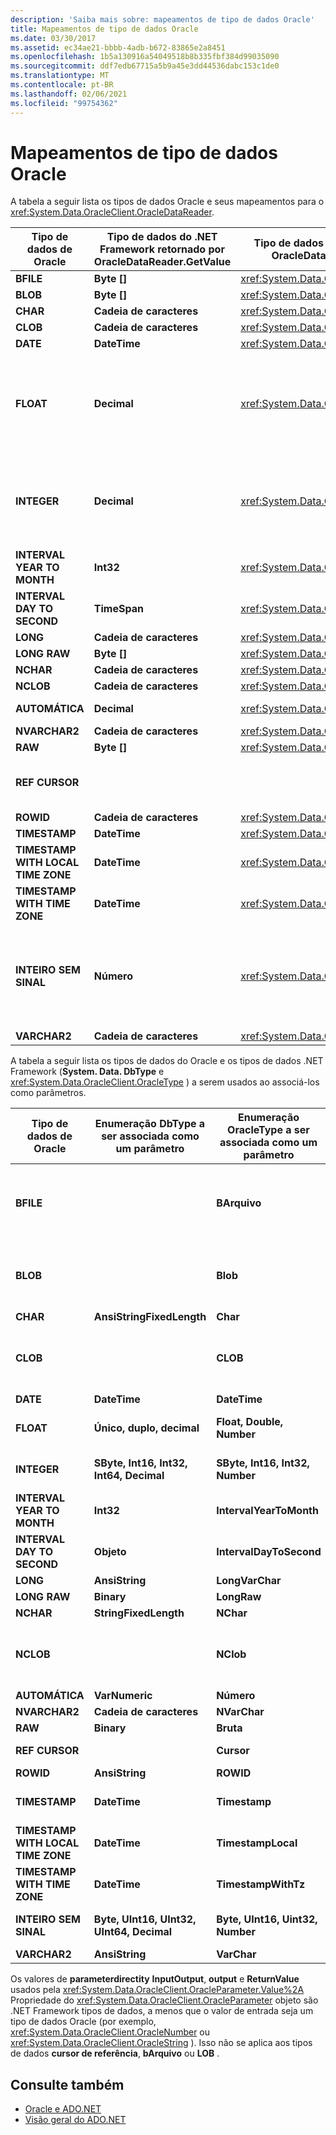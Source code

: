 ```yaml
---
description: 'Saiba mais sobre: mapeamentos de tipo de dados Oracle'
title: Mapeamentos de tipo de dados Oracle
ms.date: 03/30/2017
ms.assetid: ec34ae21-bbbb-4adb-b672-83865e2a8451
ms.openlocfilehash: 1b5a130916a54049518b8b335fbf384d99035090
ms.sourcegitcommit: ddf7edb67715a5b9a45e3dd44536dabc153c1de0
ms.translationtype: MT
ms.contentlocale: pt-BR
ms.lasthandoff: 02/06/2021
ms.locfileid: "99754362"
---
```

# <a name="oracle-data-type-mappings"></a>Mapeamentos de tipo de dados Oracle

A tabela a seguir lista os tipos de dados Oracle e seus mapeamentos para o <xref:System.Data.OracleClient.OracleDataReader>.  
  
|Tipo de dados de Oracle|Tipo de dados do .NET Framework retornado por OracleDataReader.GetValue|Tipo de dados OracleClient retornado por OracleDataReader.GetOracleValue|Comentários|  
|----------------------|--------------------------------------------------------------------|------------------------------------------------------------------------|-------------|  
|**BFILE**|**Byte []**|<xref:System.Data.OracleClient.OracleBFile>||  
|**BLOB**|**Byte []**|<xref:System.Data.OracleClient.OracleLob>||  
|**CHAR**|**Cadeia de caracteres**|<xref:System.Data.OracleClient.OracleString>||  
|**CLOB**|**Cadeia de caracteres**|<xref:System.Data.OracleClient.OracleLob>||  
|**DATE**|**DateTime**|<xref:System.Data.OracleClient.OracleDateTime>||  
|**FLOAT**|**Decimal**|<xref:System.Data.OracleClient.OracleNumber>|Esse tipo de dados é um alias para o tipo de dados **Number** e é projetado para que o <xref:System.Data.OracleClient.OracleDataReader> retorne um **System. decimal** ou <xref:System.Data.OracleClient.OracleNumber> em vez de um valor de ponto flutuante. O uso do tipo de dados do .NET Framework pode causar um estouro.|  
|**INTEGER**|**Decimal**|<xref:System.Data.OracleClient.OracleNumber>|Esse tipo de dados é um alias para o tipo de dados **Number (38)** e é projetado para que o <xref:System.Data.OracleClient.OracleDataReader> retorne um **System. decimal** ou <xref:System.Data.OracleClient.OracleNumber> em vez de um valor inteiro. O uso do tipo de dados do .NET Framework pode causar um estouro.|  
|**INTERVAL YEAR TO MONTH**|**Int32**|<xref:System.Data.OracleClient.OracleMonthSpan>||  
|**INTERVAL DAY TO SECOND**|**TimeSpan**|<xref:System.Data.OracleClient.OracleTimeSpan>||  
|**LONG**|**Cadeia de caracteres**|<xref:System.Data.OracleClient.OracleString>||  
|**LONG RAW**|**Byte []**|<xref:System.Data.OracleClient.OracleBinary>||  
|**NCHAR**|**Cadeia de caracteres**|<xref:System.Data.OracleClient.OracleString>||  
|**NCLOB**|**Cadeia de caracteres**|<xref:System.Data.OracleClient.OracleLob>||  
|**AUTOMÁTICA**|**Decimal**|<xref:System.Data.OracleClient.OracleNumber>|O uso do tipo de dados do .NET Framework pode causar um estouro.|  
|**NVARCHAR2**|**Cadeia de caracteres**|<xref:System.Data.OracleClient.OracleString>||  
|**RAW**|**Byte []**|<xref:System.Data.OracleClient.OracleBinary>||  
|**REF CURSOR**|||O tipo de dados **cursor de referência** do Oracle não é suportado pelo <xref:System.Data.OracleClient.OracleDataReader> objeto.|  
|**ROWID**|**Cadeia de caracteres**|<xref:System.Data.OracleClient.OracleString>||  
|**TIMESTAMP**|**DateTime**|<xref:System.Data.OracleClient.OracleDateTime>||  
|**TIMESTAMP WITH LOCAL TIME ZONE**|**DateTime**|<xref:System.Data.OracleClient.OracleDateTime>||  
|**TIMESTAMP WITH TIME ZONE**|**DateTime**|<xref:System.Data.OracleClient.OracleDateTime>||  
|**INTEIRO SEM SINAL**|**Número**|<xref:System.Data.OracleClient.OracleNumber>|Esse tipo de dados é um alias para o tipo de dados **Number (38)** e é projetado para que o <xref:System.Data.OracleClient.OracleDataReader> retorne um **System. decimal** ou <xref:System.Data.OracleClient.OracleNumber> em vez de um valor inteiro sem sinal. O uso do tipo de dados do .NET Framework pode causar um estouro.|  
|**VARCHAR2**|**Cadeia de caracteres**|<xref:System.Data.OracleClient.OracleString>||  
  
 A tabela a seguir lista os tipos de dados do Oracle e os tipos de dados .NET Framework (**System. Data. DbType** e <xref:System.Data.OracleClient.OracleType> ) a serem usados ao associá-los como parâmetros.  
  
|Tipo de dados de Oracle|Enumeração DbType a ser associada como um parâmetro|Enumeração OracleType a ser associada como um parâmetro|Comentários|  
|----------------------|-----------------------------------------------|---------------------------------------------------|-------------|  
|**BFILE**||**BArquivo**|O Oracle só permite a associação de um **bArquivo** como um parâmetro **bArquivo** . O .NET Provedor de Dados para Oracle não construirá um automaticamente para você se você tentar associar um valor não **bArquivo** , como **byte []** ou <xref:System.Data.OracleClient.OracleBinary> .|  
|**BLOB**||**Blob**|O Oracle só permite a associação de um **blob** como um parâmetro de **blob** . O .NET Provedor de Dados para Oracle não construirá um automaticamente para você se você tentar associar um valor não-**blob** , como **byte []** ou <xref:System.Data.OracleClient.OracleBinary> .|  
|**CHAR**|**AnsiStringFixedLength**|**Char**||  
|**CLOB**||**CLOB**|O Oracle só permite a vinculação de um **CLOB** como um parâmetro **CLOB** . O .NET Provedor de Dados para Oracle não construirá um automaticamente para você se você tentar associar um valor não **CLOB** , como **System. String** ou <xref:System.Data.OracleClient.OracleString> .|  
|**DATE**|**DateTime**|**DateTime**||  
|**FLOAT**|**Único, duplo, decimal**|**Float, Double, Number**|<xref:System.Data.OracleClient.OracleParameter.Size%2A> determina o **System. Data. DbType** e o <xref:System.Data.OracleClient.OracleType> .|  
|**INTEGER**|**SByte, Int16, Int32, Int64, Decimal**|**SByte, Int16, Int32, Number**|<xref:System.Data.OracleClient.OracleParameter.Size%2A> determina o **System. Data. DbType** e o <xref:System.Data.OracleClient.OracleType> .|  
|**INTERVAL YEAR TO MONTH**|**Int32**|**IntervalYearToMonth**|<xref:System.Data.OracleClient.OracleType> só está disponível com o uso do software cliente e servidor Oracle 9i.|  
|**INTERVAL DAY TO SECOND**|**Objeto**|**IntervalDayToSecond**|<xref:System.Data.OracleClient.OracleType> só está disponível com o uso do software cliente e servidor Oracle 9i.|  
|**LONG**|**AnsiString**|**LongVarChar**||  
|**LONG RAW**|**Binary**|**LongRaw**||  
|**NCHAR**|**StringFixedLength**|**NChar**||  
|**NCLOB**||**NClob**|O Oracle só permite a vinculação de um **NClob** como um parâmetro **NClob** . O .NET Provedor de Dados para Oracle não construirá um automaticamente para você se você tentar associar um valor não **NClob** , como **System. String** ou <xref:System.Data.OracleClient.OracleString> .|  
|**AUTOMÁTICA**|**VarNumeric**|**Número**||  
|**NVARCHAR2**|**Cadeia de caracteres**|**NVarChar**||  
|**RAW**|**Binary**|**Bruta**||  
|**REF CURSOR**||**Cursor**|Para obter mais informações, consulte [cursores de referência do Oracle](oracle-ref-cursors.md).|  
|**ROWID**|**AnsiString**|**ROWID**||  
|**TIMESTAMP**|**DateTime**|**Timestamp**|<xref:System.Data.OracleClient.OracleType> só está disponível com o uso do software cliente e servidor Oracle 9i.|  
|**TIMESTAMP WITH LOCAL TIME ZONE**|**DateTime**|**TimestampLocal**|<xref:System.Data.OracleClient.OracleType> só está disponível com o uso do software cliente e servidor Oracle 9i.|  
|**TIMESTAMP WITH TIME ZONE**|**DateTime**|**TimestampWithTz**|<xref:System.Data.OracleClient.OracleType> só está disponível com o uso do software cliente e servidor Oracle 9i.|  
|**INTEIRO SEM SINAL**|**Byte, UInt16, UInt32, UInt64, Decimal**|**Byte, UInt16, Uint32, Number**|<xref:System.Data.OracleClient.OracleParameter.Size%2A> determina o **System. Data. DbType** e o <xref:System.Data.OracleClient.OracleType> .|  
|**VARCHAR2**|**AnsiString**|**VarChar**||  
  
 Os valores de **parameterdirectity** **InputOutput**, **output** e **ReturnValue** usados pela <xref:System.Data.OracleClient.OracleParameter.Value%2A> Propriedade do <xref:System.Data.OracleClient.OracleParameter> objeto são .NET Framework tipos de dados, a menos que o valor de entrada seja um tipo de dados Oracle (por exemplo, <xref:System.Data.OracleClient.OracleNumber> ou <xref:System.Data.OracleClient.OracleString> ). Isso não se aplica aos tipos de dados **cursor de referência**, **bArquivo** ou **LOB** .  
  
## <a name="see-also"></a>Consulte também

- [Oracle e ADO.NET](oracle-and-adonet.md)
- [Visão geral do ADO.NET](ado-net-overview.md)
